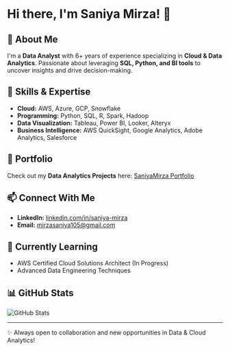 # Hi there, I'm Saniya Mirza! 👋

## 🚀 About Me
I'm a **Data Analyst** with 6+ years of experience specializing in **Cloud & Data Analytics**. Passionate about leveraging **SQL, Python, and BI tools** to uncover insights and drive decision-making.

## 🔧 Skills & Expertise
- **Cloud:** AWS, Azure, GCP, Snowflake
- **Programming:** Python, SQL, R, Spark, Hadoop
- **Data Visualization:** Tableau, Power BI, Looker, Alteryx
- **Business Intelligence:** AWS QuickSight, Google Analytics, Adobe Analytics, Salesforce

## 📂 Portfolio
Check out my **Data Analytics Projects** here: [SaniyaMirza Portfolio](https://MirzaSaniya.github.io/SaniyaMirza/)

## 📫 Connect With Me
- **LinkedIn:** [linkedin.com/in/saniya-mirza](https://www.linkedin.com/in/saniya-mirza)
- **Email:** [mirzasaniya105@gmail.com](mailto:mirzasaniya105@gmail.com)

## 🌱 Currently Learning
- AWS Certified Cloud Solutions Architect (In Progress)
- Advanced Data Engineering Techniques

## 📊 GitHub Stats
![GitHub Stats](https://github-readme-stats.vercel.app/api?username=MirzaSaniya&show_icons=true&theme=radical)

---
✨ Always open to collaboration and new opportunities in Data & Cloud Analytics!
